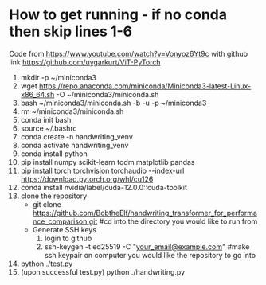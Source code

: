 # How to get running - if no conda then skip lines 1-6

Code from https://www.youtube.com/watch?v=Vonyoz6Yt9c with github link https://github.com/uygarkurt/ViT-PyTorch

1. mkdir -p ~/miniconda3
2. wget https://repo.anaconda.com/miniconda/Miniconda3-latest-Linux-x86_64.sh -O ~/miniconda3/miniconda.sh
3. bash ~/miniconda3/miniconda.sh -b -u -p ~/miniconda3
4. rm ~/miniconda3/miniconda.sh
5. conda init bash
6. source ~/.bashrc
7. conda create -n handwriting_venv
8. conda activate handwriting_venv
8. conda install python
9. pip install numpy scikit-learn tqdm matplotlib pandas
10. pip install torch torchvision torchaudio --index-url https://download.pytorch.org/whl/cu126
11. conda install nvidia/label/cuda-12.0.0::cuda-toolkit
12. clone the repository
    - git clone https://github.com/BobtheElf/handwriting_transformer_for_performance_comparison.git #cd into the directory you would like to run from
    - Generate SSH keys
        1. login to github
        2. ssh-keygen -t ed25519 -C "your_email@example.com" #make ssh keypair on computer you would like the repository to go into
13. python ./test.py
14. (upon successful test.py) python ./handwriting.py